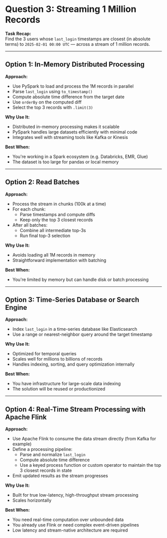 # Question 3: Streaming 1 Million Records

**Task Recap:**  
Find the 3 users whose `last_login` timestamps are closest (in absolute terms) to `2025-02-01 00:00 UTC` — across a stream of 1 million records.

---

## Option 1: In-Memory Distributed Processing

**Approach:**

- Use PySpark to load and process the 1M records in parallel
- Parse `last_login` using `to_timestamp()`
- Compute absolute time difference from the target date
- Use `orderBy` on the computed diff
- Select the top 3 records with `.limit(3)`

**Why Use It:**

- Distributed in-memory processing makes it scalable  
- PySpark handles large datasets efficiently with minimal code  
- Integrates well with streaming tools like Kafka or Kinesis

**Best When:**

- You're working in a Spark ecosystem (e.g. Databricks, EMR, Glue)  
- The dataset is too large for pandas or local memory


---

## Option 2: Read Batches

**Approach:**

- Process the stream in chunks (100k at a time)
- For each chunk:
  - Parse timestamps and compute diffs
  - Keep only the top 3 closest records
- After all batches:
  - Combine all intermediate top-3s
  - Run final top-3 selection

**Why Use It:**

- Avoids loading all 1M records in memory  
- Straightforward implementation with batching

**Best When:**

- You're limited by memory but can handle disk or batch processing

---

## Option 3: Time-Series Database or Search Engine

**Approach:**

- Index `last_login` in a time-series database like Elasticsearch
- Use a range or nearest-neighbor query around the target timestamp

**Why Use It:**

- Optimized for temporal queries  
- Scales well for millions to billions of records  
- Handles indexing, sorting, and query optimization internally

**Best When:**

- You have infrastructure for large-scale data indexing  
- The solution will be reused or productionized

---

## Option 4: Real-Time Stream Processing with Apache Flink

**Approach:**

- Use Apache Flink to consume the data stream directly (from Kafka for example)
- Define a processing pipeline:
  - Parse and normalize `last_login`
  - Compute absolute time difference
  - Use a keyed process function or custom operator to maintain the top 3 closest records in state
- Emit updated results as the stream progresses

**Why Use It:**

- Built for true low-latency, high-throughput stream processing  
- Scales horizontally

**Best When:**

- You need real-time computation over unbounded data  
- You already use Flink or need complex event-driven pipelines  
- Low latency and stream-native architecture are required
